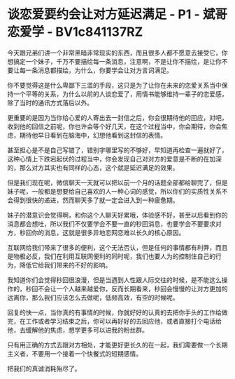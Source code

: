 # 谈恋爱要约会让对方延迟满足 - P1 - 斌哥恋爱学 - BV1c841137RZ

今天跟兄弟们讲一个非常黑暗非常现实的东西，而且很多人都不愿意去接受它，你想搞定一个妹子，千万不要描绘每一条消息，注意啊，不是让你不描绘，是让你不要让每一条消息都描绘，为什么，你要学会让对方言词满足。

你不要觉得这是什么卑鄙下三滥的手段，这只是为了让你在未来的恋爱关系当中保持一个平等的关系，为什么以前的人谈恋爱了，用情书能够维持一辈子的恋爱感，除了当时的通讯方式落后以外。

更重要的是因为当你给心爱的人寄出去一封信之后，你会很期待他的回应，对吧，收到他的回信之前呢，你也许会等个好几天，在这个过程当中，你会期待，你会焦虑，期待他早日看到在脑海中，幻想他看到这封信的表情。

甚至担心是不是自己写错了，错别字哪里写的不够好，早知道再检查一遍就好了，这种心情上下跌宕起伏的过程当中，你会发现自己对对方的爱意是不断的在加深的，那么对方其实也有同样的心态，这个就是延迟满足的效果。

但是我们现在呢，微信聊天一天就可以把以前一个月的话题全部都给聊完了，但是妹子呢，一般都是想要给自己喜欢的人一种心词的感觉，所以你们的实质性关系不会得到很快的递进，然而聊天多了就一定会进入到一种疲惫期。

妹子的潜意识会觉得啊，和你这个人聊天好累哦，体验感不好，甚至以后看到你的消息都会想吐，所以我们不仅要学会不要一直的秒回消息，也要学会不要要求对方，秒回你的消息，这就是很多异地恋网恋难以长久的核心原因。

互联网给我们带来了很多的便利，这个无法否认，但是任何的事情都有利弊，而且是物极必反，我们在利用互联网便利的同时呢，我们也要人为的控制住自己的行为，降低它给我们带来的不好的影响。

我知道你们会觉得秒回很浪漫，但是当遇到人性跟人际交往的时候，是不能这么操作的，秒回不会让一个人越来越爱你，反而长期看来，秒回会慢慢的让对方更加的远离你，那么我们应该怎么去做呢，低频高效，有空的时候呢。

回复的快一点，当你真的有事情的时候，你就好好的认真的去把你手头的工作给做完，在工作或者学习结束之后，你可以再好好的去回应他，或者直接打个电话给他，去缓解他的焦虑，想学更多可以进我的粉丝群。

只有用正确的方式去跟对方相处，才能更好更长久的在一起，我们需要做一个长期主义者，不要用一个接着一个快餐式的短期感情。

把我们的真诚消耗殆尽了。